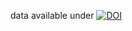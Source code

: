 data available under [![DOI](https://zenodo.org/badge/DOI/10.5281/zenodo.55439.svg)](https://doi.org/10.5281/zenodo.55439)
